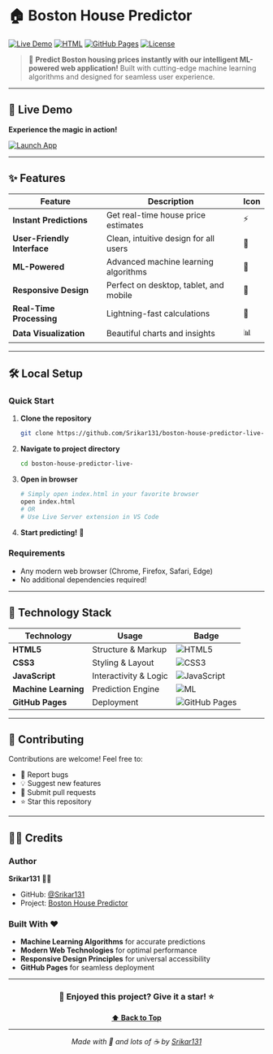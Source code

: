 # 🏠 Boston House Predictor

[![Live Demo](https://img.shields.io/badge/Live-Demo-brightgreen?style=for-the-badge&logo=github-pages)](https://srikar131.github.io/boston-house-predictor-live-/)
[![HTML](https://img.shields.io/badge/HTML-100%25-orange?style=for-the-badge&logo=html5)](https://github.com/Srikar131/boston-house-predictor-live-)
[![GitHub Pages](https://img.shields.io/badge/Deployed%20on-GitHub%20Pages-blue?style=for-the-badge&logo=github)](https://srikar131.github.io/boston-house-predictor-live-/)
[![License](https://img.shields.io/badge/License-MIT-yellow?style=for-the-badge)](LICENSE)

> 🎯 **Predict Boston housing prices instantly with our intelligent ML-powered web application!** Built with cutting-edge machine learning algorithms and designed for seamless user experience.

---

## 🚀 Live Demo

**Experience the magic in action!**

[![Launch App](https://img.shields.io/badge/🏡_Launch_Live_Demo-Click_Here!-success?style=for-the-badge&logo=rocket)](https://srikar131.github.io/boston-house-predictor-live-/)

---

## ✨ Features

| Feature | Description | Icon |
|---------|-------------|------|
| **Instant Predictions** | Get real-time house price estimates | ⚡ |
| **User-Friendly Interface** | Clean, intuitive design for all users | 👥 |
| **ML-Powered** | Advanced machine learning algorithms | 🤖 |
| **Responsive Design** | Perfect on desktop, tablet, and mobile | 📱 |
| **Real-Time Processing** | Lightning-fast calculations | 🚀 |
| **Data Visualization** | Beautiful charts and insights | 📊 |


---

## 🛠️ Local Setup

### Quick Start

1. **Clone the repository**
   ```bash
   git clone https://github.com/Srikar131/boston-house-predictor-live-.git
   ```

2. **Navigate to project directory**
   ```bash
   cd boston-house-predictor-live-
   ```

3. **Open in browser**
   ```bash
   # Simply open index.html in your favorite browser
   open index.html
   # OR
   # Use Live Server extension in VS Code
   ```

4. **Start predicting!** 🎉

### Requirements
- Any modern web browser (Chrome, Firefox, Safari, Edge)
- No additional dependencies required!

---

## 🎨 Technology Stack

<div align="center">

| Technology | Usage | Badge |
|------------|-------|-------|
| **HTML5** | Structure & Markup | ![HTML5](https://img.shields.io/badge/HTML5-E34F26?style=flat-square&logo=html5&logoColor=white) |
| **CSS3** | Styling & Layout | ![CSS3](https://img.shields.io/badge/CSS3-1572B6?style=flat-square&logo=css3&logoColor=white) |
| **JavaScript** | Interactivity & Logic | ![JavaScript](https://img.shields.io/badge/JavaScript-F7DF1E?style=flat-square&logo=javascript&logoColor=black) |
| **Machine Learning** | Prediction Engine | ![ML](https://img.shields.io/badge/Machine_Learning-FF6F00?style=flat-square&logo=tensorflow&logoColor=white) |
| **GitHub Pages** | Deployment | ![GitHub Pages](https://img.shields.io/badge/GitHub_Pages-222222?style=flat-square&logo=github&logoColor=white) |

</div>

---

## 🤝 Contributing

Contributions are welcome! Feel free to:

- 🐛 Report bugs
- 💡 Suggest new features  
- 🔧 Submit pull requests
- ⭐ Star this repository

---

## 👨‍💻 Credits

### Author
**Srikar131** 🧑‍💻
- GitHub: [@Srikar131](https://github.com/Srikar131)
- Project: [Boston House Predictor](https://github.com/Srikar131/boston-house-predictor-live-)

### Built With ❤️
- **Machine Learning Algorithms** for accurate predictions
- **Modern Web Technologies** for optimal performance
- **Responsive Design Principles** for universal accessibility
- **GitHub Pages** for seamless deployment


---

<div align="center">

### 🌟 **Enjoyed this project? Give it a star!** ⭐

**[⬆ Back to Top](#-boston-house-predictor)**

---

*Made with 💖 and lots of ☕ by [Srikar131](https://github.com/Srikar131)*

</div>
